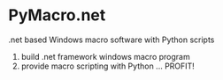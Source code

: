 PyMacro.net
===========

.net based Windows macro software with Python scripts

1. build .net framework windows macro program
2. provide macro scripting with Python
...
PROFIT!
